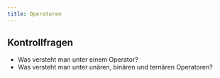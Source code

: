 ```yaml
---
title: Operatoren
---
```


## Kontrollfragen
-	Was versteht man unter einem Operator?
-	Was versteht man unter unären, binären und ternären Operatoren?
